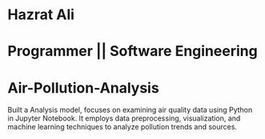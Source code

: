 # Hazrat Ali

# Programmer || Software Engineering

# Air-Pollution-Analysis
Built a Analysis model, focuses on examining air quality data using Python in Jupyter Notebook. It employs data preprocessing, visualization, and machine learning techniques to analyze pollution trends and sources.
